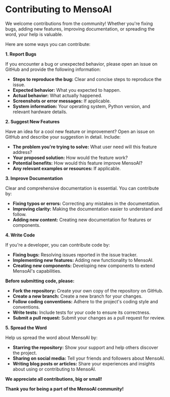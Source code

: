 # Contributing to MensoAI

We welcome contributions from the community! Whether you're fixing bugs, adding new features, improving documentation, or spreading the word, your help is valuable.

Here are some ways you can contribute:

**1. Report Bugs**

If you encounter a bug or unexpected behavior, please open an issue on GitHub and provide the following information:

* **Steps to reproduce the bug:** Clear and concise steps to reproduce the issue.
* **Expected behavior:** What you expected to happen.
* **Actual behavior:** What actually happened.
* **Screenshots or error messages:** If applicable.
* **System information:** Your operating system, Python version, and relevant hardware details.

**2. Suggest New Features**

Have an idea for a cool new feature or improvement?  Open an issue on GitHub and describe your suggestion in detail.  Include:

* **The problem you're trying to solve:** What user need will this feature address?
* **Your proposed solution:** How would the feature work?
* **Potential benefits:** How would this feature improve MensoAI?
* **Any relevant examples or resources:** If applicable.

**3. Improve Documentation**

Clear and comprehensive documentation is essential. You can contribute by:

* **Fixing typos or errors:**  Correcting any mistakes in the documentation.
* **Improving clarity:**  Making the documentation easier to understand and follow.
* **Adding new content:**  Creating new documentation for features or components.

**4. Write Code**

If you're a developer, you can contribute code by:

* **Fixing bugs:**  Resolving issues reported in the issue tracker.
* **Implementing new features:**  Adding new functionality to MensoAI.
* **Creating new components:**  Developing new components to extend MensoAI's capabilities.

**Before submitting code, please:**

* **Fork the repository:** Create your own copy of the repository on GitHub.
* **Create a new branch:**  Create a new branch for your changes.
* **Follow coding conventions:**  Adhere to the project's coding style and conventions.
* **Write tests:**  Include tests for your code to ensure its correctness.
* **Submit a pull request:**  Submit your changes as a pull request for review.

**5. Spread the Word**

Help us spread the word about MensoAI by:

* **Starring the repository:**  Show your support and help others discover the project.
* **Sharing on social media:**  Tell your friends and followers about MensoAI.
* **Writing blog posts or articles:**  Share your experiences and insights about using or contributing to MensoAI.

**We appreciate all contributions, big or small!**

**Thank you for being a part of the MensoAI community!**
